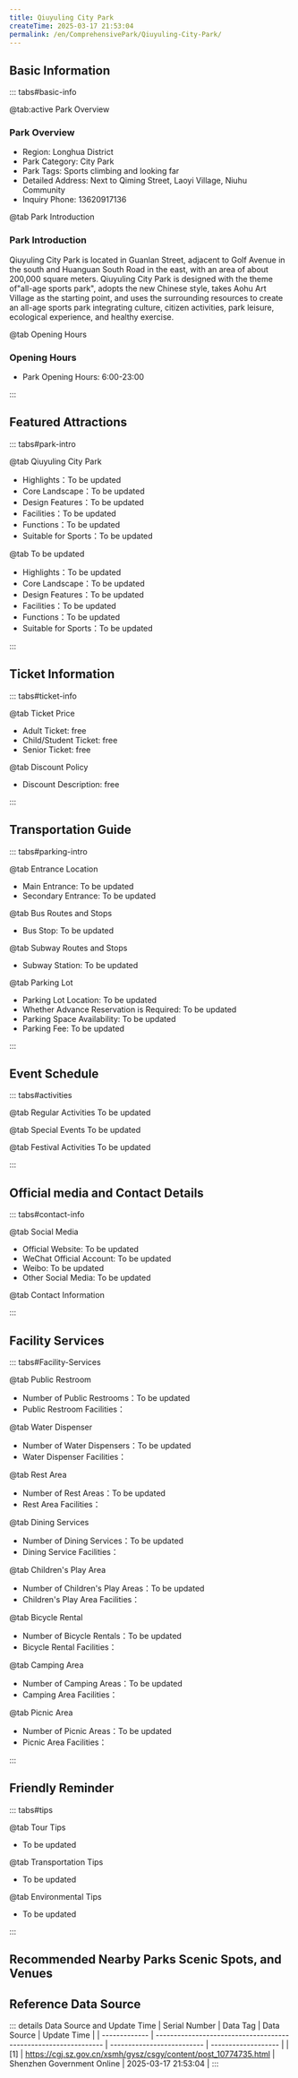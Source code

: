 ```yaml
---
title: Qiuyuling City Park
createTime: 2025-03-17 21:53:04
permalink: /en/ComprehensivePark/Qiuyuling-City-Park/
---
```



<script setup>
import ImageSwiper from '/.vuepress/theme/components/ImageSwiper.vue'
// 轮播图数据
const swiperItems = [
    {
                link: 'https://cgj.sz.gov.cn/img/4/4005/4005733/10774735.jpg',
                title: 'Qiuyuling City Park',
                description: '',
                author: 'Shenzhen Government Online',
                date: '2025/03/17'
                },
  {
                link: 'https://cgj.sz.gov.cn/img/4/4005/4005733/10774735.jpg',
                title: 'Qiuyuling City Park',
                description: '',
                author: 'Shenzhen Government Online',
                date: '2025/03/17'
                }
]
// 配置项
const swiperConfig = {
  height: 500,
  showInfo: true
}
</script>
<!-- 轮播图组件 -->
<ImageSwiper :items="swiperItems" :config="swiperConfig" />



## Basic Information

::: tabs#basic-info

@tab:active Park Overview
### Park Overview
- Region: Longhua District
- Park Category: City Park
- Park Tags: Sports climbing and looking far
- Detailed Address: Next to Qiming Street, Laoyi Village, Niuhu Community
- Inquiry Phone: 13620917136

@tab Park Introduction
### Park Introduction
 Qiuyuling City Park is located in Guanlan Street, adjacent to Golf Avenue in the south and Huanguan South Road in the east, with an area of about 200,000 square meters. Qiuyuling City Park is designed with the theme of"all-age sports park", adopts the new Chinese style, takes Aohu Art Village as the starting point, and uses the surrounding resources to create an all-age sports park integrating culture, citizen activities, park leisure, ecological experience, and healthy exercise.

@tab Opening Hours
### Opening Hours
- Park Opening Hours: 6:00-23:00

:::

## Featured Attractions

::: tabs#park-intro

@tab Qiuyuling City Park
<ImageCard
image="https://cgj.sz.gov.cn/images/index20230710_1.png"
    title="Qiuyuling City Park"
    description="Qiuyuling City Park is located behind Aohu Art Village. There is a 'Sunrise Viewing' viewing platform on the top of the mountain. The surrounding environment is beautiful and pleasant. Looking down from the park, you can also see the scattered Hakka houses and watchtowers, which contrast with the quaint Aohu Art Village."
    date=""
    author="Shenzhen Government Online"
/>


- Highlights：To be updated
- Core Landscape：To be updated
- Design Features：To be updated
- Facilities：To be updated
- Functions：To be updated
- Suitable for Sports：To be updated

@tab To be updated
<ImageCard
image="https://cgj.sz.gov.cn/images/index20230710_1.png"
    title="Qiuyuling City Park"
    description="Qiuyuling City Park is located behind Aohu Art Village. There is a 'Sunrise Viewing' viewing platform on the top of the mountain. The surrounding environment is beautiful and pleasant. Looking down from the park, you can also see the scattered Hakka houses and watchtowers, which contrast with the quaint Aohu Art Village."
    date=""
    author="Shenzhen Government Online"
/>


- Highlights：To be updated
- Core Landscape：To be updated
- Design Features：To be updated
- Facilities：To be updated
- Functions：To be updated
- Suitable for Sports：To be updated

:::

## Ticket Information

::: tabs#ticket-info

@tab Ticket Price
- Adult Ticket: free
- Child/Student Ticket: free
- Senior Ticket: free

@tab Discount Policy
- Discount Description: free

:::

## Transportation Guide

::: tabs#parking-intro

@tab Entrance Location
- Main Entrance: To be updated
- Secondary Entrance: To be updated

@tab Bus Routes and Stops
- Bus Stop: To be updated

@tab Subway Routes and Stops
- Subway Station: To be updated

@tab Parking Lot
- Parking Lot Location: To be updated
- Whether Advance Reservation is Required: To be updated
- Parking Space Availability: To be updated
- Parking Fee: To be updated

:::

## Event Schedule

::: tabs#activities

@tab Regular Activities
To be updated

@tab Special Events
To be updated

@tab Festival Activities
To be updated

:::

## Official media and Contact Details

::: tabs#contact-info

@tab Social Media
- Official Website: To be updated
- WeChat Official Account: To be updated
- Weibo: To be updated
- Other Social Media: To be updated

@tab Contact Information

:::

## Facility Services

::: tabs#Facility-Services

@tab Public Restroom
- Number of Public Restrooms：To be updated
- Public Restroom Facilities：

@tab Water Dispenser
- Number of Water Dispensers：To be updated
- Water Dispenser Facilities：

@tab Rest Area
- Number of Rest Areas：To be updated
- Rest Area Facilities：

@tab Dining Services
- Number of Dining Services：To be updated
- Dining Service Facilities：

@tab Children's Play Area
- Number of Children's Play Areas：To be updated
- Children's Play Area Facilities：

@tab Bicycle Rental
- Number of Bicycle Rentals：To be updated
- Bicycle Rental Facilities：

@tab Camping Area
- Number of Camping Areas：To be updated
- Camping Area Facilities：

@tab Picnic Area
- Number of Picnic Areas：To be updated
- Picnic Area Facilities：

:::

## Friendly Reminder

::: tabs#tips

@tab Tour Tips
- To be updated

@tab Transportation Tips
- To be updated

@tab Environmental Tips
- To be updated

:::

## Recommended Nearby Parks Scenic Spots, and Venues

<CardGrid>
  <ImageCard
        image="https://cgj.sz.gov.cn/img/4/4005/4005734/10774736.jpg"
        title="Smoky Bridge Park"
        description="Yanqiao Park is located in the northeast of the intersection of Edi Road and Yuxin Road in Longhua District. The park has a beautiful environment and is close t"
        href="/en/ComprehensivePark/Yanqiao-Park/"
        author="Shenzhen Government Online"
        date="2025/01/02"
      />
      <ImageCard
        image="https://cgj.sz.gov.cn/img/4/4005/4005734/10774736.jpg"
        title="Smoky Bridge Park"
        description="Yanqiao Park is located in the northeast of the intersection of Edi Road and Yuxin Road in Longhua District. The park has a beautiful environment and is close t"
        href="/en/ComprehensivePark/Yanqiao-Park/"
        author="Shenzhen Government Online"
        date="2025/01/02"
      />
    </CardGrid>


## Reference Data Source

::: details Data Source and Update Time
| Serial Number | Data Tag                                                        | Data Source                | Update Time         |
| ------------- | --------------------------------------------------------------- | -------------------------- | ------------------- |
| [1]           | https://cgj.sz.gov.cn/xsmh/gysz/csgy/content/post_10774735.html | Shenzhen Government Online | 2025-03-17 21:53:04 |
:::

